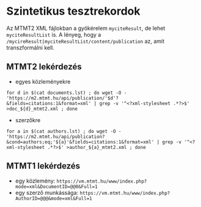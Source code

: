 # Szintetikus tesztrekordok


Az MTMT2 XML fájlokban a gyökérelem `myciteResult`, de lehet `myciteResultList` is. A lényeg, hogy a `/mycireResult|myciteResultList/content/publication` az, amit transzformálni kell.


## MTMT2 lekérdezés

 - egyes közleményekre

```
for d in $(cat documents.lst) ; do wget -O - 'https://m2.mtmt.hu/api/publication/'$d'?&fields=citations:1&format=xml' | grep -v '^<?xml-stylesheet .*?>$' >doc_${d}_mtmt2.xml ; done
```

 - szerzőkre

```
for a in $(cat authors.lst) ; do wget -O - 'https://m2.mtmt.hu/api/publication?&cond=authors;eq;'${a}'&fields=citations:1&format=xml' | grep -v '^<?xml-stylesheet .*?>$' >author_${a}_mtmt2.xml ; done
```


## MTMT1 lekérdezés

 - egy közlemény: `https://vm.mtmt.hu/www/index.php?mode=xml&DocumentID=@@0&Full=1`
 - egy szerző munkássága: `https://vm.mtmt.hu/www/index.php?AuthorID=@@@&mode=xml&Full=1`
